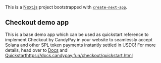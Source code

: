 This is a [Next.js](https://nextjs.org/) project bootstrapped with [`create-next-app`](https://github.com/vercel/next.js/tree/canary/packages/create-next-app).

## Checkout demo app

This is a base demo app which can be used as quickstart reference to implement Checkout by CandyPay in your website to seamlessly accept Solana and other SPL token payments instantly settled in USDC!
For more details, head over to [Docs](https://docs.candypay.fun/) and [Quickstart](https://docs.candypay.fun/checkout/quickstart.html)https://docs.candypay.fun/checkout/quickstart.html
